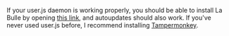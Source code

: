 If your user.js daemon is working properly, you should be able to install La Bulle by opening [this link](https://github.com/YoshiRulz/LaBulle-UserJS/raw/master/labulle.user.js), and autoupdates should also work.
If you've never used user.js before, I recommend installing [Tampermonkey](https://tampermonkey.net/).
